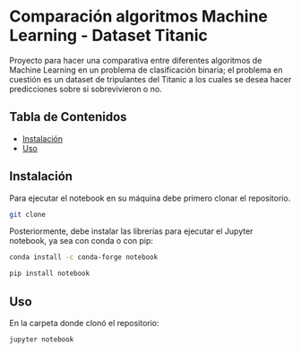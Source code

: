 # Comparación algoritmos Machine Learning - Dataset Titanic
Proyecto para hacer una comparativa entre diferentes algoritmos de Machine Learning en un problema de clasificación binaria; el problema en cuestión es un dataset de tripulantes del Titanic a los cuales se desea hacer predicciones sobre si sobrevivieron o no.

## Tabla de Contenidos
- [Instalación](#instalación)
- [Uso](#uso)

## Instalación
Para ejecutar el notebook en su máquina debe primero clonar el repositorio.
```bash
git clone 
```

Posteriormente, debe instalar las librerías para ejecutar el Jupyter notebook, ya sea con conda o con pip:

```bash
conda install -c conda-forge notebook
```
```bash
pip install notebook
```

## Uso
En la carpeta donde clonó el repositorio:
```bash
jupyter notebook
```